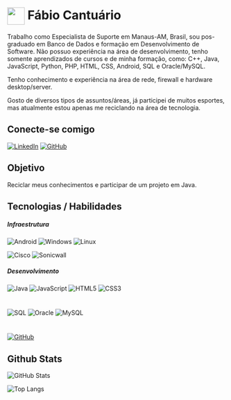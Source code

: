 <h1>
    <a href="https://www.dio.me/">
     <img align="center" width="40px" src="https://hermes.digitalinnovation.one/assets/diome/logo-minimized.png"></a>
    <span>Fábio Cantuário</span>
</h1>

Trabalho como Especialista de Suporte em Manaus-AM, Brasil, sou pos-graduado em Banco de Dados e formação em Desenvolvimento de Software.
Não possuo experiência na área de desenvolvimento, tenho somente aprendizados de cursos e de minha formação, como: C++, Java, JavaScript, Python, PHP, HTML, CSS, Android, SQL e Oracle/MySQL.

Tenho conhecimento e experiência na área de rede, firewall e hardware desktop/server.

Gosto de diversos tipos de assuntos/áreas, já participei de muitos esportes, mas atualmente estou apenas me reciclando na área de tecnologia.

## Conecte-se comigo
[![LinkedIn](https://img.shields.io/badge/LinkedIn-000?style=for-the-badge&logo=linkedin&logoColor=00FA9A)](www.linkedin.com/in/fábio-cantuário-41448332)
[![GitHub](https://img.shields.io/badge/GitHbt-000?style=for-the-badge&logo=github&logoColor=00FA9A)](+https://github.com/FabioCantuario)

## Objetivo
Reciclar meus conhecimentos e participar de um projeto em Java.

## Tecnologias / Habilidades

##### Infraestrutura
![Android](https://img.shields.io/badge/Android-000?style=for-the-badge&logo=Android)
![Windows](https://img.shields.io/badge/Windows-000?style=for-the-badge&logo=Windows)
![Linux](https://img.shields.io/badge/Linux-000?style=for-the-badge&logo=linux)

![Cisco](https://img.shields.io/badge/Cisco-000?style=for-the-badge&logo=cisco)
![Sonicwall](https://img.shields.io/badge/Sonicwall-000?style=for-the-badge&logo=sonicwall)

##### Desenvolvimento
![Java](https://img.shields.io/badge/Java-000?style=for-the-badge&logo=java&logoColor=30A3DC)
![JavaScript](https://img.shields.io/badge/JavaScript-000?style=for-the-badge&logo=javascript&logoColor=30A3DC)
![HTML5](https://img.shields.io/badge/HTML5-000?style=for-the-badge&logo=html5&logoColor=E94D5F)
![CSS3](https://img.shields.io/badge/CSS3-000?style=for-the-badge&logo=css3&logoColor=30A3DC)
#
![SQL](https://img.shields.io/badge/SQL-000?style=for-the-badge&logo=mysql&logoColor=00FA9A)
![Oracle](https://img.shields.io/badge/Oracle-000?style=for-the-badge&logo=mysql&logoColor=00FA9A)
![MySQL](https://img.shields.io/badge/MySQL-000?style=for-the-badge&logo=mysql&logoColor=00FA9A)
#
[![GitHub](https://img.shields.io/badge/GitHbt-000?style=for-the-badge&logo=github&logoColor=00FA9A)](+https://github.com/)

## Github Stats

![GitHub Stats](https://github-readme-stats.vercel.app/api?username=FabioCantuario&theme=transparent&bg_color=000000&border_color=30A3DC&show_icons=true&icon_color=00FA9A&title_color=00FA9A&text_color=e6e6fa)

![Top Langs](https://github-readme-stats-git-masterrstaa-rickstaa.vercel.app/api/top-langs/?username=FabioCantuario&layout=compact&bg_color=000&border_color=30A3DC&title_color=E94D5F&text_color=FFF)
